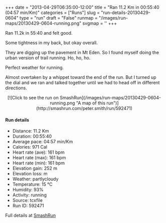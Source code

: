 +++
date = "2013-04-29T06:35:00-12:00"
title = "Ran 11.2 Km in 00:55:40 (04:57 min/Km)"
categories = ["Runs"]
slug = "run-details-20130429-0604"
type = "run"
draft = "False"
runmap = "/images/run-maps/20130429-0604-running.png"
svgmap = '<polyline points="92 13, 90 16, 96 19, 96 22, 99 28, 99 29, 97 29, 95 35, 95 36, 100 41, 100 47, 97 55, 97 61, 99 65, 100 69, 97 75, 97 78, 94 89, 93 89, 63 83, 49 80, 45 79, 20 73, 1 52, 0 43, 1 34, 19 31, 44 33, 55 33, 60 31, 79 15, 83 16, 85 13, 89 11, 94 10">'
+++

Ran 11.2k in 55:40 and felt good. 

Some tightness in my back, but okay overall. 

They are digging up the pavement in Mt Eden. So I found myself doing the urban version of trail running. Ho, ho, ho. 

Perfect weather for running.  

Almost overtaken by a whippet toward the end of the run. But I turned up the dial and we ran and talked together until we had to head off in different directions. 


<!--more-->

<center>
[![Click to see the run on SmashRun](/images/run-maps/20130429-0604-running.png "A map of this run")](http://smashrun.com/peter.smith/run/592471)
</center>

#### Run details

* Distance: 11.2 Km
* Duration: 00:55:40
* Average pace: 04:57 min/Km
* Calories: 971 Cal
* Heart rate (ave): 161 bpm
* Heart rate (max): 161 bpm
* Heart rate (min): 161 bpm
* Elevation gain: 252 m
* Elevation loss:  m
* Weather: partlycloudy
* Temperature: 15 &deg;C
* Humidity: 93%
* Activity: running
* Source: tcxfile
* Run ID: 592471

Full details at [SmashRun](http://smashrun.com/peter.smith/run/592471)